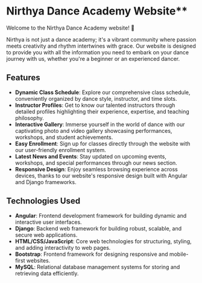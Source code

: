 # Nirthya Dance Academy Website**

Welcome to the Nirthya Dance Academy website! 🎉

Nirthya is not just a dance academy; it's a vibrant community where passion meets creativity and rhythm intertwines with grace. Our website is designed to provide you with all the information you need to embark on your dance journey with us, whether you're a beginner or an experienced dancer.

## Features

- **Dynamic Class Schedule**: Explore our comprehensive class schedule, conveniently organized by dance style, instructor, and time slots.
- **Instructor Profiles**: Get to know our talented instructors through detailed profiles highlighting their experience, expertise, and teaching philosophy.
- **Interactive Gallery**: Immerse yourself in the world of dance with our captivating photo and video gallery showcasing performances, workshops, and student achievements.
- **Easy Enrollment**: Sign up for classes directly through the website with our user-friendly enrollment system.
- **Latest News and Events**: Stay updated on upcoming events, workshops, and special performances through our news section.
- **Responsive Design**: Enjoy seamless browsing experience across devices, thanks to our website's responsive design built with Angular and Django frameworks.

## Technologies Used

- **Angular**: Frontend development framework for building dynamic and interactive user interfaces.
- **Django**: Backend web framework for building robust, scalable, and secure web applications.
- **HTML/CSS/JavaScript**: Core web technologies for structuring, styling, and adding interactivity to web pages.
- **Bootstrap**: Frontend framework for designing responsive and mobile-first websites.
- **MySQL**: Relational database management systems for storing and retrieving data efficiently.
